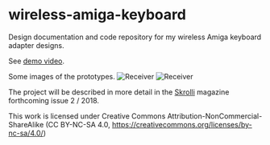 # wireless-amiga-keyboard
Design documentation and code repository for my wireless Amiga keyboard adapter designs.

See [demo video](https://youtu.be/kAuzQ2jPxQk). 

Some images of the prototypes.
![Receiver](https://github.com/t33bu/wireless-amiga-keyboard/blob/master/receiver/receiver_hc12.jpg)
![Receiver](https://github.com/t33bu/wireless-amiga-keyboard/blob/master/receiver/receiver_hc12_2.jpg)

The project will be described in more detail in the [Skrolli](https://www.skrolli.fi/en/) magazine forthcoming issue 2 / 2018. 

This work is licensed under Creative Commons Attribution-NonCommercial-ShareAlike (CC BY-NC-SA 4.0, https://creativecommons.org/licenses/by-nc-sa/4.0/)
